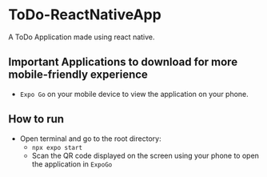 # ToDo-ReactNativeApp
 A ToDo Application made using react native. 

## Important Applications to download for more mobile-friendly experience
* `Expo Go` on your mobile device to view the application on your phone. 

## How to run
* Open terminal and go to the root directory: 
    * `` npx expo start ``
    * Scan the QR code displayed on the screen using your phone to open the application in `ExpoGo`